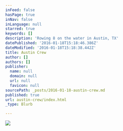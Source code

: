 ```yaml
---
inFeed: false
hasPage: true
inNav: false
inLanguage: null
starred: true
keywords: []
description: 'Rowing 8 on the water in Austin, TX'
datePublished: '2016-01-18T15:18:46.386Z'
dateModified: '2016-01-18T15:18:38.442Z'
title: Austin Crew
author: []
authors: []
publisher:
  name: null
  domain: null
  url: null
  favicon: null
sourcePath: _posts/2016-01-18-austin-crew.md
published: true
url: austin-crew/index.html
_type: Blurb

---
```

![](https://the-grid-user-content.s3-us-west-2.amazonaws.com/719e8562-4c8f-4ff1-a1f2-6e44d213f520.jpg)
